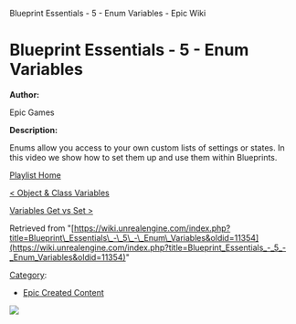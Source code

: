 Blueprint Essentials - 5 - Enum Variables - Epic Wiki                    

Blueprint Essentials - 5 - Enum Variables
=========================================

  

**Author:**

Epic Games

**Description:**

Enums allow you access to your own custom lists of settings or states. In this video we show how to set them up and use them within Blueprints.

  

[Playlist Home](/Category:Epic_Video_Playlists "Category:Epic Video Playlists")

[< Object & Class Variables](/Blueprint_Essentials_-_4_-_Object_%26_Class_Variables "Blueprint Essentials - 4 - Object & Class Variables")

[Variables Get vs Set >](/Blueprint_Essentials_-_6_-_Variables_Get_vs_Set "Blueprint Essentials - 6 - Variables Get vs Set")

Retrieved from "[https://wiki.unrealengine.com/index.php?title=Blueprint\_Essentials\_-\_5\_-\_Enum\_Variables&oldid=11354](https://wiki.unrealengine.com/index.php?title=Blueprint_Essentials_-_5_-_Enum_Variables&oldid=11354)"

[Category](/Special:Categories "Special:Categories"):

*   [Epic Created Content](/Category:Epic_Created_Content "Category:Epic Created Content")

  ![](https://tracking.unrealengine.com/track.png)